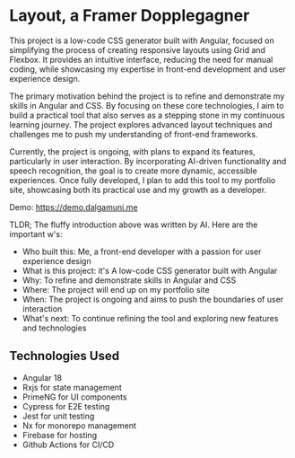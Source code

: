 # Layout, a Framer Dopplegagner

This project is a low-code CSS generator built with Angular, focused on simplifying the process of creating responsive layouts using Grid and Flexbox. It provides an intuitive interface, reducing the need for manual coding, while showcasing my expertise in front-end development and user experience design.

The primary motivation behind the project is to refine and demonstrate my skills in Angular and CSS. By focusing on these core technologies, I aim to build a practical tool that also serves as a stepping stone in my continuous learning journey. The project explores advanced layout techniques and challenges me to push my understanding of front-end frameworks.

Currently, the project is ongoing, with plans to expand its features, particularly in user interaction. By incorporating AI-driven functionality and speech recognition, the goal is to create more dynamic, accessible experiences. Once fully developed, I plan to add this tool to my portfolio site, showcasing both its practical use and my growth as a developer.

Demo: https://demo.dalgamuni.me

TLDR; The fluffy introduction above was written by AI. Here are the important w's:
- Who built this: Me, a front-end developer with a passion for user experience design
- What is this project: it's A low-code CSS generator built with Angular
- Why: To refine and demonstrate skills in Angular and CSS
- Where: The project will end up on my portfolio site
- When: The project is ongoing and aims to push the boundaries of user interaction
- What's next: To continue refining the tool and exploring new features and technologies

## Technologies Used
- Angular 18
- Rxjs for state management
- PrimeNG for UI components
- Cypress for E2E testing
- Jest for unit testing
- Nx for monorepo management
- Firebase for hosting
- Github Actions for CI/CD
